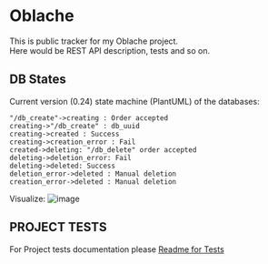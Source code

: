 # Oblache
This is public tracker for my Oblache project.  
Here would be REST API description, tests and so on.

## DB States
Current version (0.24) state machine (PlantUML) of the databases:  
```
"/db_create"->creating : Order accepted
creating->"/db_create" : db_uuid
creating->created : Success
creating->creation_error : Fail
created->deleting: "/db_delete" order accepted
deleting->deletion_error: Fail
deleting->deleted: Success
deletion_error->deleted : Manual deletion
creation_error->deleted : Manual deletion
```

Visualize:
![image](https://www.plantuml.com/plantuml/png/ZOun3i8m34NtdiBg7h5toCY663X0PM8BHOeIv3RtnoGOsavijjxxzXzFT9-3CAuyEj-6c1ymmLM81J04VgvCWn7djmdrTAarReNEIDcjQdnPZYoMFBD84LNE6DFmIJXFdFWjJj2-j5M_b7qNiyotS_tQ4JFzYkpzhw0zBfWh9Z2XL_h7V040)

## PROJECT TESTS

For Project tests documentation please [Readme for Tests](./README_TESTS.md)
